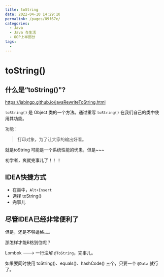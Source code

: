 ```yaml
---
title: toString
date: 2022-04-10 14:29:10
permalink: /pages/89f67e/
categories:
  - Java
  - Java 与生活
  - OOP上半部分
tags:
  - 
---
```

# toString()

## 什么是“toString()"?

https://jabingp.github.io/javaRewriteToString.html

`toString()` 是 Object 类的一个方法。通过重写 `toString()` 在我们自己的类中使用其功能。

功能：

> 打印对象，为了让大家的输出好看。

就是toString 可能是一个系统性能的忧患，但是~~~

初学者，爽就完事儿了！！！

## IDEA快捷方式

- 在类中，`Alt+Insert`
- 选择 toString()
- 完事儿

## 尽管IDEA已经非常便利了

但是，还是不够逼格。。。

那怎样才能B格到位呢？

Lombok ---> 一行注解 `@ToString`，完事儿。

如果要同时使用 toString()、equals()、hashCode() 三个，只要一个 `@Data` 就行了。


